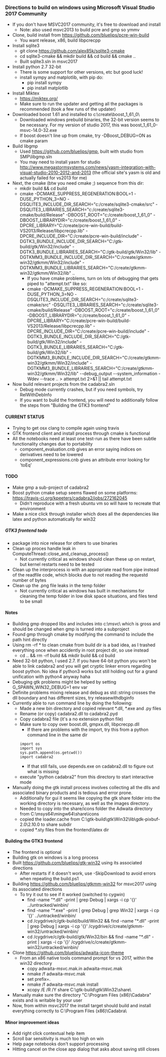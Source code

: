 ### Directions to build on windows using Microsoft Visual Studio 2017 Community
* If you don't have MSVC2017 community, it's free to download and install
  * Note: also used msvc2013 to build pcre and gmp so ymmv
* Clone, build install from https://github.com/bluelips/pcre-win-build
  * You want release, x86, build libpcrecpp
* Install sqlite3
  * git clone https://github.com/alex85k/sqlite3-cmake
  * cd sqlite3-cmake && mkdir build && cd build && cmake ..
  * Built sqlite3.sln in msvc2017
* Install python 2.7 32-bit
  * There is some support for other versions, etc but good luck!
  * install sympy and matplotlib, with pip do:
    * pip install sympy
	* pip install matplotlib
* Install Miktex
  * https://miktex.org/
  * Make sure to run the updater and getting all the packages is recommended (took a few runs of the updater)
* Downloaded boost 1.61 and installed to c:\create\boost_1_61_0\
  * Downloaded windows prebuild binaries, the 32-bit version seems to be necessary. For my version of studio 2017, this was boost_1_61_0-msvc-14.0-32.exe
  * If boost doesn't line up from cmake, try -DBoost_DEBUG=ON as cmake param
* Build libgmp
  * Used https://github.com/bluelips/gmp, built with studio from SMP\libgmp.sln
  * You may need to install yasm for studio http://www.megastormsystems.com/news/yasm-integration-with-visual-studio-2010-2012-and-2013 (the official site's yasm is old and actually failed for vs2013 for me)
* Next, the cmake (btw you need cmake ;) sequence from this dir:
  * mkdir build && cd build
  * cmake -DCMAKE_SUPPRESS_REGENERATION:BOOL=1 -DUSE_PYTHON_3=NO -DSQLITE3_INCLUDE_DIR_SEARCH="c:/create/sqlite3-cmake/src" -DSQLITE3_LIBRARIES_SEARCH="c:/create/sqlite3-cmake/build/Release" -DBOOST_ROOT="c:/create/boost_1_61_0" -DBOOST_LIBRARYDIR="c:/create/boost_1_61_0" -DPCRE_LIBRARY="C:/create/pcre-win-build/build-VS2013/Release/libpcrecpp.lib" -DPCRE_INCLUDE_DIR="C:/create/pcre-win-build/include" -DGTK3_BUNDLE_INCLUDE_DIR_SEARCH="C:/gtk-build/gtk/Win32/include" -DGTK3_BUNDLE_LIBRARIES_SEARCH="C:/gtk-build/gtk/Win32/lib" -DGTKMM3_BUNDLE_INCLUDE_DIR_SEARCH="C:/create/gtkmm-win32/gtkmm/Win32/include" -DGTKMM3_BUNDLE_LIBRARIES_SEARCH="C:/create/gtkmm-win32/gtkmm/Win32/lib" ..
    * If you have cmake problems, turn on lots of debugging that gets piped to "attempt.txt" like so:
    * cmake -DCMAKE_SUPPRESS_REGENERATION:BOOL=1 -DUSE_PYTHON_3=NO -DSQLITE3_INCLUDE_DIR_SEARCH="c:/create/sqlite3-cmake/src" -DSQLITE3_LIBRARIES_SEARCH="c:/create/sqlite3-cmake/build/Release" -DBOOST_ROOT="c:/create/boost_1_61_0" -DBOOST_LIBRARYDIR="c:/create/boost_1_61_0" -DPCRE_LIBRARY="C:/create/pcre-win-build/build-VS2013/Release/libpcrecpp.lib" -DPCRE_INCLUDE_DIR="C:/create/pcre-win-build/include" -DGTK3_BUNDLE_INCLUDE_DIR_SEARCH="C:/gtk-build/gtk/Win32/include" -DGTK3_BUNDLE_LIBRARIES_SEARCH="C:/gtk-build/gtk/Win32/lib" -DGTKMM3_BUNDLE_INCLUDE_DIR_SEARCH="C:/create/gtkmm-win32/gtkmm/Win32/include" -DGTKMM3_BUNDLE_LIBRARIES_SEARCH="C:/create/gtkmm-win32/gtkmm/Win32/lib" --debug_output --system_information -Wdev --trace .. > attempt.txt 2>&1 || tail attempt.txt
* Now build relevant projects from the cadabra2.sln
  * Debug mode currently crashes, but if you need symbols, try RelWithDebInfo
  * If you want to build the frontend, you will need to additionally follow the steps from "Building the GTK3 frontend"

#### CURRENT STATUS
* Trying to get osx clang to compile again using travis
* GTK frontend client and install process through cmake is functional
* All the notebooks need at least one test-run as there have been subtle functionality changes due to portability
  * component_evaluation.cnb gives an error saying indices on derivatives need to be lowered
  * component_expressions.cnb gives an attribute error looking for 'toEq'

#### TODO 
* Make gmp a sub-project of cadabra2
* Boost python cmake setup seems flawed on some platforms: https://travis-ci.org/kpeeters/cadabra2/jobs/272162045
  * Didn't reproduce with a fresh ubuntu vm so will have to recreate that environment
* Make a nice click through installer which does all the dependencies like latex and python automatically for win32
    
##### GTK3 frontend todo
* package into nice release for others to use binaries
* Clean up proces handle leak in ComputeThread::close_and_cleanup_process()
  * Not currently critical as windows should clean these up on restart, but kernel restarts need to be tested
* Clean up the interprocess io with an appropriate read from pipe instead of the readfile code, which blocks due to not reading the requestd number of bytes
* Clean up the .png file leaks in the temp folder
  * Not currently critical as windows has built in mechanisms for cleaning the temp folder in low disk space situations, and files tend to be small

#### Notes
* Building gmp dropped libs and includes into c:\msvc\ which is gross and should be changed when gmp is turned into a subproject
* Found gmp through cmake by modifying the command to include the path hint directly
* Using rm -rf * to clean cmake from build dir is a bad idea, as I trashed everything once when accidently in root project dir, so use instead
  * cd .. && rm -rf build && mkdir build && cd build
* Need 32-bit python, I used 2.7. If you have 64-bit python you won't be able to link cadabra2 and you will get cryptic linker errors regarding boost python. No idea if python3 works but still holding out for a grand unification with python4 anyway haha
* Debuging gtk problems might be helped by setting G_SPAWN_WIN32_DEBUG=1 env var 
* Definite problems mixing release and debug as std::string crosses the dll boundary and has different sizes, try releasewithdbginfo
* Currently able to run command line by doing the following: 
  * Made a new bin directory and copied relevant *.dll, *.exe and .py files 
  * Rename (or copy) cadabra2.dll to cadabra2.pyd 
  * Copy cadabra2 file (it's a no extension python file) 
  * Make sure to copy over boost.dll, gmpxx.dll, libpcrecpp.dll 
    * If there are problems with the import, try this from a python command line in the same dir 
	```
	import os
	import sys
	sys.path.append(os.getcwd())
	import cadabra2
	```
    * If that still fails, use depends.exe on cadabra2.dll to figure out what is missing 
  * execute "python cadabra2" from this directory to start interactive mode
* Manually doing the gtk install process involves collecting all the dlls and associated binary products and is tedious and error prone. 
  * Additionally for gui it seems like copying the gtk share folder into the working directory is necessary, as well as the images directory.
  * Needed to copy into the share/icons folder the Adwaita directory from C:\msys64\mingw64\share\icons
  * copied the loader.cache from C:\gtk-build\gtk\Win32\lib\gdk-pixbuf-2.0\2.10.0 to share subdir
  * copied *.sty files from the frontend\latex dir


#### Building the GTK3 frontend
* The frontend is optional
* Building gtk on windows is a long process
* Built https://github.com/bluelips/gtk-win32 using its associated directions
  * After restarts if it doesn't work, use -SkipDownload to avoid errors when repeating the build.ps1
* Building https://github.com/bluelips/gtkmm-win32 for msvc2017 using its associated directions
  * To try it out to see if it worked (switched to cygwin)
    * find -name "*.dll" -print | grep Debug | xargs -i cp '{}' ../untracked/winbin/
    * find -name "*.exe" -print | grep Debug | grep Win32 | xargs -i cp '{}' ../untracked/winbin/
    * cd /cygdrive/c/gtk-build/build/Win32 && find -name "*.dll" -print | grep Debug | xargs -i cp '{}' /cygdrive/c/create/gtkmm-win32/untracked/winbin/
    * cd /cygdrive/c/gtk-build/gtk/Win32/bin && find -name "*.dll" -print | xargs -i cp '{}' /cygdrive/c/create/gtkmm-win32/untracked/winbin/
* Clone https://github.com/bluelips/adwaita-icon-theme
  * From an x86 native tools command prompt for vs 2017, within the win32 directory
    * copy adwaita-msvc.mak.in adwaita-msvc.mak
	* nmake /f adwaita-msvc.mak
	* set prefix=.
	* nmake /f adwaita-msvc.mak install
	* xcopy /E /R /Y share C:\gtk-build\gtk\Win32\share\
* Manually make sure the directory "C:\Program Files (x86)\Cadabra\" exists and is writable by your user
* Now, from within msvc2017 the install target should build and install everything correctly to C:\Program Files (x86)\Cadabra\

#### Minor improvement ideas
* Add right click contextual help item
* Scroll bar sensitivity is much too high on win
* Help page notebooks don't support processing
* Hitting cancel on the close app dialog that asks about saving still closes
